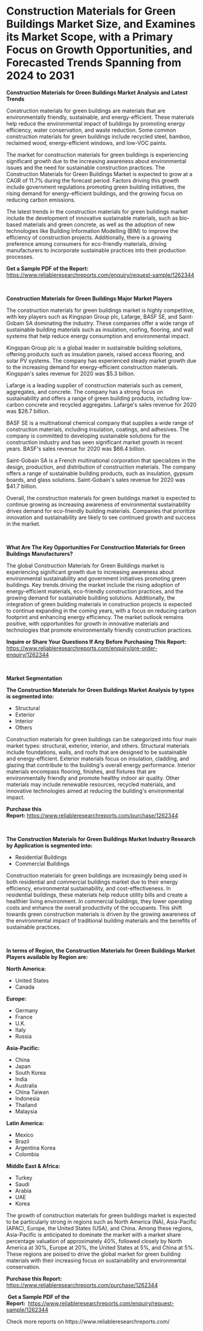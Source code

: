 <p><h1>Construction Materials for Green Buildings Market Size, and Examines its Market Scope, with a Primary Focus on Growth Opportunities, and Forecasted Trends Spanning from 2024 to 2031</h1></p><p><strong>Construction Materials for Green Buildings Market Analysis and Latest Trends</strong></p>
<p><p>Construction materials for green buildings are materials that are environmentally friendly, sustainable, and energy-efficient. These materials help reduce the environmental impact of buildings by promoting energy efficiency, water conservation, and waste reduction. Some common construction materials for green buildings include recycled steel, bamboo, reclaimed wood, energy-efficient windows, and low-VOC paints.</p><p>The market for construction materials for green buildings is experiencing significant growth due to the increasing awareness about environmental issues and the need for sustainable construction practices. The Construction Materials for Green Buildings Market is expected to grow at a CAGR of 11.7% during the forecast period. Factors driving this growth include government regulations promoting green building initiatives, the rising demand for energy-efficient buildings, and the growing focus on reducing carbon emissions.</p><p>The latest trends in the construction materials for green buildings market include the development of innovative sustainable materials, such as bio-based materials and green concrete, as well as the adoption of new technologies like Building Information Modelling (BIM) to improve the efficiency of construction projects. Additionally, there is a growing preference among consumers for eco-friendly materials, driving manufacturers to incorporate sustainable practices into their production processes.</p></p>
<p><strong>Get a Sample PDF of the Report:&nbsp;</strong> <a href="https://www.reliableresearchreports.com/enquiry/request-sample/1262344">https://www.reliableresearchreports.com/enquiry/request-sample/1262344</a></p>
<p>&nbsp;</p>
<p><strong>Construction Materials for Green Buildings Major Market Players</strong></p>
<p><p>The construction materials for green buildings market is highly competitive, with key players such as Kingspan Group plc, Lafarge, BASF SE, and Saint-Gobain SA dominating the industry. These companies offer a wide range of sustainable building materials such as insulation, roofing, flooring, and wall systems that help reduce energy consumption and environmental impact.</p><p>Kingspan Group plc is a global leader in sustainable building solutions, offering products such as insulation panels, raised access flooring, and solar PV systems. The company has experienced steady market growth due to the increasing demand for energy-efficient construction materials. Kingspan's sales revenue for 2020 was $5.3 billion.</p><p>Lafarge is a leading supplier of construction materials such as cement, aggregates, and concrete. The company has a strong focus on sustainability and offers a range of green building products, including low-carbon concrete and recycled aggregates. Lafarge's sales revenue for 2020 was $26.7 billion.</p><p>BASF SE is a multinational chemical company that supplies a wide range of construction materials, including insulation, coatings, and adhesives. The company is committed to developing sustainable solutions for the construction industry and has seen significant market growth in recent years. BASF's sales revenue for 2020 was $66.4 billion.</p><p>Saint-Gobain SA is a French multinational corporation that specializes in the design, production, and distribution of construction materials. The company offers a range of sustainable building products, such as insulation, gypsum boards, and glass solutions. Saint-Gobain's sales revenue for 2020 was $41.7 billion.</p><p>Overall, the construction materials for green buildings market is expected to continue growing as increasing awareness of environmental sustainability drives demand for eco-friendly building materials. Companies that prioritize innovation and sustainability are likely to see continued growth and success in the market.</p></p>
<p>&nbsp;</p>
<p><strong>What Are The Key Opportunities For Construction Materials for Green Buildings Manufacturers?</strong></p>
<p><p>The global Construction Materials for Green Buildings market is experiencing significant growth due to increasing awareness about environmental sustainability and government initiatives promoting green buildings. Key trends driving the market include the rising adoption of energy-efficient materials, eco-friendly construction practices, and the growing demand for sustainable building solutions. Additionally, the integration of green building materials in construction projects is expected to continue expanding in the coming years, with a focus on reducing carbon footprint and enhancing energy efficiency. The market outlook remains positive, with opportunities for growth in innovative materials and technologies that promote environmentally friendly construction practices.</p></p>
<p><strong>Inquire or Share Your Questions If Any Before Purchasing This Report:</strong> <a href="https://www.reliableresearchreports.com/enquiry/pre-order-enquiry/1262344">https://www.reliableresearchreports.com/enquiry/pre-order-enquiry/1262344</a></p>
<p>&nbsp;</p>
<p><strong>Market Segmentation</strong></p>
<p><strong>The Construction Materials for Green Buildings Market Analysis by types is segmented into:</strong></p>
<p><ul><li>Structural</li><li>Exterior</li><li>Interior</li><li>Others</li></ul></p>
<p><p>Construction materials for green buildings can be categorized into four main market types: structural, exterior, interior, and others. Structural materials include foundations, walls, and roofs that are designed to be sustainable and energy-efficient. Exterior materials focus on insulation, cladding, and glazing that contribute to the building's overall energy performance. Interior materials encompass flooring, finishes, and fixtures that are environmentally friendly and promote healthy indoor air quality. Other materials may include renewable resources, recycled materials, and innovative technologies aimed at reducing the building's environmental impact.</p></p>
<p><strong>Purchase this Report:&nbsp;</strong><a href="https://www.reliableresearchreports.com/purchase/1262344">https://www.reliableresearchreports.com/purchase/1262344</a></p>
<p>&nbsp;</p>
<p><strong>The Construction Materials for Green Buildings Market Industry Research by Application is segmented into:</strong></p>
<p><ul><li>Residential Buildings</li><li>Commercial Buildings</li></ul></p>
<p><p>Construction materials for green buildings are increasingly being used in both residential and commercial buildings market due to their energy efficiency, environmental sustainability, and cost-effectiveness. In residential buildings, these materials help reduce utility bills and create a healthier living environment. In commercial buildings, they lower operating costs and enhance the overall productivity of the occupants. This shift towards green construction materials is driven by the growing awareness of the environmental impact of traditional building materials and the benefits of sustainable practices.</p></p>
<p>&nbsp;</p>
<p><strong>In terms of Region, the Construction Materials for Green Buildings Market Players available by Region are:</strong></p>
<p>
    <p> <strong> North America: </strong>
        <ul>
            <li>United States</li>
            <li>Canada</li>
        </ul>
        </p> 
    <p> <strong> Europe: </strong>
        <ul>
            <li>Germany</li>
            <li>France</li>
            <li>U.K.</li>
            <li>Italy</li>
            <li>Russia</li>
        </ul>
        </p> 
    <p> <strong> Asia-Pacific: </strong>
        <ul>
            <li>China</li>
            <li>Japan</li>
            <li>South Korea</li>
            <li>India</li>
            <li>Australia</li>
            <li>China Taiwan</li>
            <li>Indonesia</li>
            <li>Thailand</li>
            <li>Malaysia</li>
        </ul>
        </p> 
    <p> <strong> Latin America: </strong>
        <ul>
            <li>Mexico</li>
            <li>Brazil</li>
            <li>Argentina Korea</li>
            <li>Colombia</li>
        </ul>
        </p> 
    <p> <strong> Middle East & Africa: </strong>
        <ul>
            <li>Turkey</li>
            <li>Saudi</li>
            <li>Arabia</li>
            <li>UAE</li>
            <li>Korea</li>
        </ul>
    </p>
    </p>
<p><p>The growth of construction materials for green buildings market is expected to be particularly strong in regions such as North America (NA), Asia-Pacific (APAC), Europe, the United States (USA), and China. Among these regions, Asia-Pacific is anticipated to dominate the market with a market share percentage valuation of approximately 40%, followed closely by North America at 30%, Europe at 20%, the United States at 5%, and China at 5%. These regions are poised to drive the global market for green building materials with their increasing focus on sustainability and environmental conservation.</p></p>
<p><strong>Purchase this Report: </strong><a href="https://www.reliableresearchreports.com/purchase/1262344">https://www.reliableresearchreports.com/purchase/1262344</a></p>
<p>&nbsp;<strong>Get a Sample PDF of the Report:&nbsp;&nbsp;</strong><a href="https://www.reliableresearchreports.com/enquiry/request-sample/1262344">https://www.reliableresearchreports.com/enquiry/request-sample/1262344</a></p>
<p><strong></strong></p>
<p>Check more reports on https://www.reliableresearchreports.com/</p>